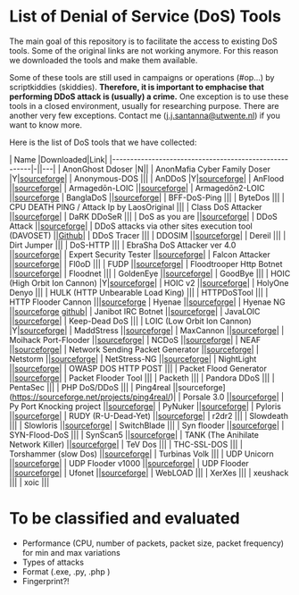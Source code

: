 # List of Denial of Service (DoS) Tools 
The main goal of this repository is to facilitate the access to existing DoS tools. Some of the original links are not working anymore. For this reason we downloaded the tools and make them available. 

Some of these tools are still used in campaigns or operations (#op...) by scriptkiddies (skiddies). **Therefore, it is important to emphacise that performing DDoS attack is (usually) a crime.** One exception is to use these tools in a closed environment, usually for researching purpose. There are another very few exceptions. Contact me (j.j.santanna@utwente.nl) if you want to know more.

Here is the list of DoS tools that we have collected:

| Name                                                  |Downloaded|Link| 
|-------------------------------------------------------|-||---|
| AnonGhost Ddoser                                      |N||
| AnonMafia Cyber Family Doser                          |Y|[sourceforge](https://sourceforge.net/projects/anonmafiacyberfamilydoser/files/AnonMafia%20Cyber%20Family%20DOSER.zip/download)| 
| Anonymous-DOS                                         |||
| AnDDoS                                                |Y|[sourceforge](https://sourceforge.net/projects/anddos)|
| AnFlood                                               ||[sourceforge](https://sourceforge.net/projects/anflood/)|
| Armagedōn-LOIC                                        ||[sourceforge](https://sourceforge.net/projects/armagednddos/)|
| Armagedōn2-LOIC                                       ||[sourceforge](https://sourceforge.net/projects/armagedon2loic/)
| BanglaDoS                                             ||[sourceforge](https://sourceforge.net/projects/banglados/)|
| BFF-DoS-Ping                                          |||
| ByteDos                                               |||
| CPU DEATH PING / Attack Ip by LaosOriginal            |||
| Class DoS Attacker                                    ||[sourceforge](https://sourceforge.net/projects/class-dos-attacker/)|
| DaRK DDoSeR                                           |||
| DoS as you are                                        ||[sourceforge](https://sourceforge.net/projects/dosasyouare/)|
| DDoS Attack                                           ||[sourceforge](https://sourceforge.net/projects/ddosatack/)|
| DDoS attacks via other sites execution tool (DAVOSET) ||[Github](https://github.com/MustLive/DAVOSET)|
| DDoS Tracer                                           |||
| DDOSIM                                                ||[sourceforge](https://sourceforge.net/projects/ddosim/)|
| Dereil                                                |||
| Dirt Jumper                                           |||
| DoS-HTTP                                              |||
| EbraSha DoS Attacker ver 4.0                          ||[sourceforge](https://sourceforge.net/projects/ebrashadosattackerver40/)|
| Expert Security Tester                                ||[sourceforge](https://sourceforge.net/projects/securitytester/)|
| Falcon Attacker                                       ||[sourceforge](https://sourceforge.net/projects/falcon-attacker/)|
| Fl0oD                                                 |||
| FUDP                                                  ||[sourceforge](https://sourceforge.net/projects/usoft/)|
| Floodtrooper Http Botnet                              ||[sourceforge](https://sourceforge.net/projects/floodtrooperhtt/)|
| Floodnet                                              |||
| GoldenEye                                             ||[sourceforge](https://sourceforge.net/projects/goldeneye/)|
| GoodBye                                               |||
| HOIC (High Orbit Ion Cannon)                          |Y|[sourceforge](https://sourceforge.net/projects/highorbitioncannon/)|
| HOIC v2                                               ||[sourceforge](https://sourceforge.net/projects/hight-orbit-ion-cannon-v2/)|
| HolyOne Denyo                                         |||
| HULK (HTTP Unbearable Load King)                      |||
| HTTPDoSTool                                           |||
| HTTP Flooder Cannon                                   |||[sourceforge](https://sourceforge.net/projects/httpcannon/)
| Hyenae                                                ||[sourceforge](https://sourceforge.net/projects/hyenae/)|
| Hyenae NG                                             ||[sourceforge](https://sourceforge.net/projects/hyenae-ng/) [github](https://github.com/r-richter/hyenae-ng/)|
| Janibot IRC Botnet                                    ||[sourceforge](https://sourceforge.net/projects/janibot/)|
| JavaLOIC                                              ||[sourceforge](https://sourceforge.net/projects/subsystemloic/)|
| Keep-Dead DoS                                         |||
| LOIC (Low Orbit Ion Cannon)                           |Y|[sourceforge](https://sourceforge.net/projects/loic/)|
| MaddStress                                            ||[sourceforge](https://sourceforge.net/projects/maddstress/)|
| MaxCannon                                             ||[sourceforge](https://sourceforge.net/projects/maxcannon/)|
| Moihack Port-Flooder                                  ||[sourceforge](https://sourceforge.net/projects/moidosflooder/)|
| NCDoS                                                 ||[sourceforge](https://sourceforge.net/projects/ncdos/)|
| NEAF                                                  ||[sourceforge](https://sourceforge.net/projects/neaf/)|
| Network Sending Packet Generator                      ||[sourceforge](https://sourceforge.net/projects/nspg/)|
| Netstorm                                              ||[sourceforge](https://sourceforge.net/projects/netstorm/)|
| NetStress-NG                                          ||[sourceforge](https://sourceforge.net/projects/netstressng/)|
| NightLight                                            ||[sourceforge](https://sourceforge.net/projects/nightlight/)|
| OWASP DOS HTTP POST                                   |||
| Packet Flood Generator                                ||[sourceforge](https://sourceforge.net/projects/pfgen/)|
| Packet Flooder Tool                                   |||
| Packeth                                               |||
| Pandora DDoS                                          |||
| PentaSec                                              |||
| PHP DoS/DDoS                                          |||
| Ping4real                                             ||sourceforge](https://sourceforge.net/projects/ping4real/)|
| Porsale 3.0                                           ||[sourceforge](https://sourceforge.net/projects/porsale30/)|
| Py Port Knocking project                              ||[sourceforge](https://sourceforge.net/projects/pypk/)|
| PyNuker                                               ||[sourceforge](https://sourceforge.net/projects/pynuker/)|
| Pyloris                                               ||[sourceforge](https://sourceforge.net/projects/pyloris/)|
| RUDY (R-U-Dead-Yet)                                   ||[sourceforge](https://sourceforge.net/projects/r-u-dead-yet/)|
| r2dr2                                                 |||
| Slowdeath                                             |||
| Slowloris                                             ||[sourceforge](https://sourceforge.net/projects/slowloris/)|
| SwitchBlade                                           |||
| Syn flooder                                           ||[sourceforge](https://sourceforge.net/projects/syn-flooder/)|
| SYN-Flood-DoS                                         |||
| SynScan5                                              ||[sourceforge](https://sourceforge.net/projects/synscan5/)|
| TANK (The Anihilate Network Killer)                   ||[sourceforge](https://sourceforge.net/projects/t-a-n-k/)|
| TeV Dos                                               |||
| THC-SSL-DOS                                           |||
| Torshammer (slow Dos)                                 ||[sourceforge](https://sourceforge.net/projects/torshammer/)|
| Turbinas Volk                                         |||
| UDP Unicorn                                           ||[sourceforge](https://sourceforge.net/projects/udpunicorn/)|
| UDP Flooder v1000                                     ||[sourceforge](https://sourceforge.net/projects/udpflooderv1000/)|
| UDP Flooder                                           ||[sourceforge](https://sourceforge.net/projects/udpflooder/)|
| Ufonet                                                ||[sourceforge](https://sourceforge.net/projects/ufonet/)|
| WebLOAD                                               |||
| XerXes                                                |||
| xeushack                                              |||
| xoic                                                  |||

# To be classified and evaluated
- Performance (CPU, number of packets, packet size, packet frequency) for min and max variations
- Types of attacks
- Format (.exe, .py, .php )
- Fingerprint?!
